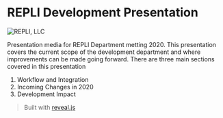 # REPLI Development Presentation

![REPLI, LLC](https://i.imgur.com/SaEmXrC.png)

Presentation media for REPLI Department metting 2020. This presentation covers the current scope of the development department and where improvements can be made going forward. There are three main sections covered in this presentation 
1. Workflow and Integration 
2. Incoming Changes in 2020 
3. Development Impact

> Built with [reveal.js](https://revealjs.com/#/)